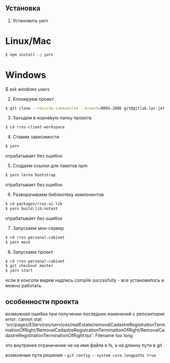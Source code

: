 ## Установка

1. Установить yarn
# Linux/Mac
```bash
$ npm install -g yarn
```
# Windows
$ ask windows users

2. Клонируем проект
```bash
$ git clone --recurse-submodules --branch=RROS-2086 git@gitlab.lpr.jet.msk.su:rros/rros-client-workspace.git
```

3. Заходим в корневую папку проекта
```bash
$ cd rros-client-workspace 
```

4. Ставим зависимости
```bash
$ yarn 
```
отрабатывает без ошибок

5. Создаем ссылки для пакетов npm
```bash
$ yarn lerna bootstrap
```
отрабатывает без ошибок

6. Разворачиваем библиотеку компонентов
```bash
$ cd packages/rros-ui-lib
$ yarn build:lib:notest
```
отрабатывает без ошибок

7. Запускаем мок-сервер
```bash
$ cd rros-personal-cabinet
$ yarn mock
```

8. Запускаем проект
```bash
$ cd rros-personal-cabinet
$ git checkout master
$ yarn start
```
если в консоли видим надпись compile succesfully - все установилось и можно работать

## особенности проекта

возможная ошибка при получении последних изменений с репозитория
error: cannot stat 'src/pages/EServices/services/realEstate/removalCadastreRegistrationTerminationOfRight/RemovalCadastreRegistrationTerminationOfRight/RemovalCadastreRegistrationTerminationOfRight.tsx': Filename too long

это внутренее ограничение не на имя файла в fs, а на длинну пути в git

возможные пути решения - 
`git config --system core.longpaths true`
